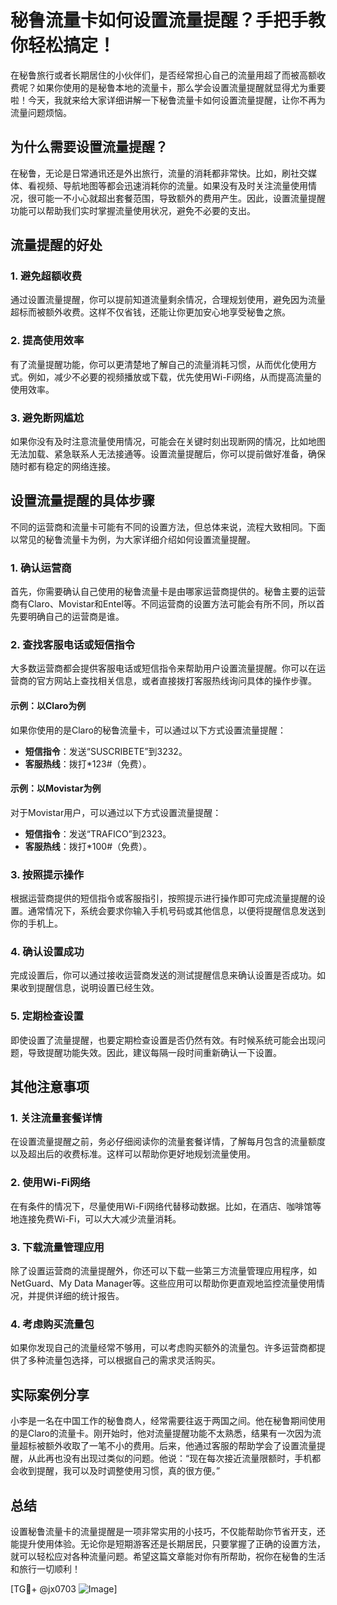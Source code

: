 # 秘鲁流量卡如何设置流量提醒？手把手教你轻松搞定！

在秘鲁旅行或者长期居住的小伙伴们，是否经常担心自己的流量用超了而被高额收费呢？如果你使用的是秘鲁本地的流量卡，那么学会设置流量提醒就显得尤为重要啦！今天，我就来给大家详细讲解一下秘鲁流量卡如何设置流量提醒，让你不再为流量问题烦恼。

## 为什么需要设置流量提醒？

在秘鲁，无论是日常通讯还是外出旅行，流量的消耗都非常快。比如，刷社交媒体、看视频、导航地图等都会迅速消耗你的流量。如果没有及时关注流量使用情况，很可能一不小心就超出套餐范围，导致额外的费用产生。因此，设置流量提醒功能可以帮助我们实时掌握流量使用状况，避免不必要的支出。

## 流量提醒的好处

### 1. 避免超额收费
通过设置流量提醒，你可以提前知道流量剩余情况，合理规划使用，避免因为流量超标而被额外收费。这样不仅省钱，还能让你更加安心地享受秘鲁之旅。

### 2. 提高使用效率
有了流量提醒功能，你可以更清楚地了解自己的流量消耗习惯，从而优化使用方式。例如，减少不必要的视频播放或下载，优先使用Wi-Fi网络，从而提高流量的使用效率。

### 3. 避免断网尴尬
如果你没有及时注意流量使用情况，可能会在关键时刻出现断网的情况，比如地图无法加载、紧急联系人无法接通等。设置流量提醒后，你可以提前做好准备，确保随时都有稳定的网络连接。

## 设置流量提醒的具体步骤

不同的运营商和流量卡可能有不同的设置方法，但总体来说，流程大致相同。下面以常见的秘鲁流量卡为例，为大家详细介绍如何设置流量提醒。

### 1. 确认运营商
首先，你需要确认自己使用的秘鲁流量卡是由哪家运营商提供的。秘鲁主要的运营商有Claro、Movistar和Entel等。不同运营商的设置方法可能会有所不同，所以首先要明确自己的运营商是谁。

### 2. 查找客服电话或短信指令
大多数运营商都会提供客服电话或短信指令来帮助用户设置流量提醒。你可以在运营商的官方网站上查找相关信息，或者直接拨打客服热线询问具体的操作步骤。

#### 示例：以Claro为例
如果你使用的是Claro的秘鲁流量卡，可以通过以下方式设置流量提醒：

- **短信指令**：发送“SUSCRIBETE”到3232。
- **客服热线**：拨打*123#（免费）。

#### 示例：以Movistar为例
对于Movistar用户，可以通过以下方式设置流量提醒：

- **短信指令**：发送“TRAFICO”到2323。
- **客服热线**：拨打*100#（免费）。

### 3. 按照提示操作
根据运营商提供的短信指令或客服指引，按照提示进行操作即可完成流量提醒的设置。通常情况下，系统会要求你输入手机号码或其他信息，以便将提醒信息发送到你的手机上。

### 4. 确认设置成功
完成设置后，你可以通过接收运营商发送的测试提醒信息来确认设置是否成功。如果收到提醒信息，说明设置已经生效。

### 5. 定期检查设置
即使设置了流量提醒，也要定期检查设置是否仍然有效。有时候系统可能会出现问题，导致提醒功能失效。因此，建议每隔一段时间重新确认一下设置。

## 其他注意事项

### 1. 关注流量套餐详情
在设置流量提醒之前，务必仔细阅读你的流量套餐详情，了解每月包含的流量额度以及超出后的收费标准。这样可以帮助你更好地规划流量使用。

### 2. 使用Wi-Fi网络
在有条件的情况下，尽量使用Wi-Fi网络代替移动数据。比如，在酒店、咖啡馆等地连接免费Wi-Fi，可以大大减少流量消耗。

### 3. 下载流量管理应用
除了设置运营商的流量提醒外，你还可以下载一些第三方流量管理应用程序，如NetGuard、My Data Manager等。这些应用可以帮助你更直观地监控流量使用情况，并提供详细的统计报告。

### 4. 考虑购买流量包
如果你发现自己的流量经常不够用，可以考虑购买额外的流量包。许多运营商都提供了多种流量包选择，可以根据自己的需求灵活购买。

## 实际案例分享

小李是一名在中国工作的秘鲁商人，经常需要往返于两国之间。他在秘鲁期间使用的是Claro的流量卡。刚开始时，他对流量提醒功能不太熟悉，结果有一次因为流量超标被额外收取了一笔不小的费用。后来，他通过客服的帮助学会了设置流量提醒，从此再也没有出现过类似的问题。他说：“现在每次接近流量限额时，手机都会收到提醒，我可以及时调整使用习惯，真的很方便。”

## 总结

设置秘鲁流量卡的流量提醒是一项非常实用的小技巧，不仅能帮助你节省开支，还能提升使用体验。无论你是短期游客还是长期居民，只要掌握了正确的设置方法，就可以轻松应对各种流量问题。希望这篇文章能对你有所帮助，祝你在秘鲁的生活和旅行一切顺利！

[TG💪+ @jx0703 ![Image](https://github.com/user-attachments/assets/dbca1d08-cadb-493c-b0ec-ad6f7a83f270)]